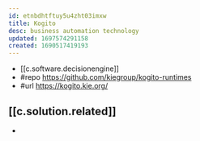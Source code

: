 ```yaml
---
id: etnbdhtftuy5u4zht03imxw
title: Kogito
desc: business automation technology
updated: 1697574291158
created: 1690517419193
---
```


- [[c.software.decisionengine]]
- #repo https://github.com/kiegroup/kogito-runtimes
- #url https://kogito.kie.org/

## [[c.solution.related]]

- 
